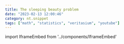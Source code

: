 ```yaml
---
title: The sleeping beauty problem
date: "2023-02-13 12:00:46"
category: nt.snippet
tags: ["math", "statistics", "veritasium", "youtube"]
---
```


import IframeEmbed from '../components/IframeEmbed'

<IframeEmbed src='https://www.youtube.com/embed/XeSu9fBJ2sI' />
